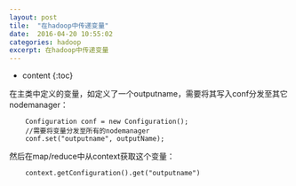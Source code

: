 ```yaml
---
layout: post
tile:  "在hadoop中传递变量"
date:  2016-04-20 10:55:02
categories: hadoop 
excerpt: 在hadoop中传递变量
---
```


* content
{:toc}



在主类中定义的变量，如定义了一个outputname，需要将其写入conf分发至其它nodemanager：

		Configuration conf = new Configuration();
		//需要将变量分发至所有的nodemanager
		conf.set("outputname", outputName);

然后在map/reduce中从context获取这个变量：

		context.getConfiguration().get("outputname")
